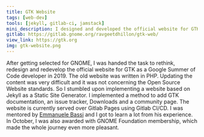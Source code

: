 ```yaml
---
title: GTK Website
tags: [web-dev]
tools: [jekyll, gitlab-ci, jamstack]
mini_description: I designed and developed the official website for GTK as a part of as Google Summer of Code developer for GNOME.
gitlab: https://gitlab.gnome.org/ravgeetdhillon/gtk-web/
view_link: https://gtk.org
img: gtk-website.png
---
```


After getting selected for GNOME, I was handed the task to rethink, redesign and redevelop the official website for GTK as a Google Summer of Code developer in 2019. The old website was written in PHP. Updating the content was very difficult and it was not concerning the Open Source Website standards. So I stumbled upon implementing a website based on Jekyll as a Static Site Generator. I implemented a method to add GTK documentation, an issue tracker, Downloads and a community page. The website is currently served over Gitlab Pages using Gitlab CI/CD. I was mentored by [Emmanuele Bassi](https://github.com/ebassi) and I got to learn a lot from his experience. In October, I was also awarded with GNOME Foundation membership, which made the whole journey even more pleasant.